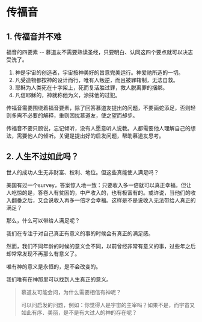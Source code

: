 # 传福音

## 1. 传福音并不难

福音的四要素 -- 慕道友不需要熟读圣经，只要明白、认同这四个要点就可以决志受洗了。
1. 神是宇宙的创造者，宇宙按神美好的旨意完美运行。神爱祂所造的一切。
2. 凡受造物都按神的设计而行，唯有人叛逆，而且被罪辖制，无法自救。
3. 耶稣为人类死在十字架上，死而复活胜过罪，救人脱离罪的捆绑。
4. 凡信耶稣的，神就称他为义，涂抹他的过犯。

传福音需要围绕着福音要素，除了回答慕道友提出的问题，不要画蛇添足，否则轻则多需不必要的解释，重则困扰慕道友，使之望而却步。

传福音不要只顾说，忘记倾听，没有人愿意听人说教。人都需要他人理解自己的想法，需要他人的倾听。关键是提出好的启发问题，帮助慕道友思考。

## 2. 人生不过如此吗？

世人的成功人生无非财富、权利、地位。但这些真能使人满足吗？

美国有过一个survey，答案惊人地一致：只要收入多一倍就可以真正幸福，但让人吃惊的是，答卷人有贫困的，中产收入的，也有极富有的。或许说，当他们的收入翻番之后，又会说收入再多一倍才会幸福。这样是不是说收入无法带给人真正的满足？

那么，什么可以带给人满足呢？

我们在专注于对自己真正有意义的事的时候会有真正的满足感。

然而，我们不同年龄的时候的意义会不同，以前曾经非常有意义的事，过些年之后却常常发现不再那么有意义了。

唯有神的意义是永恒的，是不会改变的。

我们唯有在神那里可以找到人生真正的意义。

> 慕道友可能会问，为什么需要相信有神呢？
>
> 可以问启发的问题，例如：你觉得人是宇宙的主宰吗？如果不是，而宇宙又如此有序、美丽，是不是有大过人的神的存在呢？
